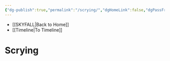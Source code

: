 ```yaml
---
{"dg-publish":true,"permalink":"/scrying/","dgHomeLink":false,"dgPassFrontmatter":false}
---
```


- [[SKYFALL|Back to Home]]
- [[Timeline|To Timeline]]

# Scrying
